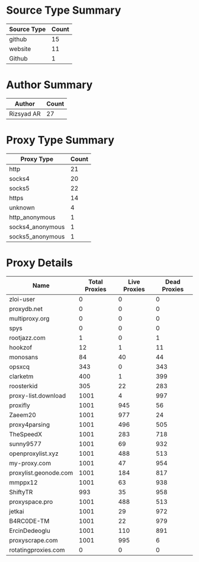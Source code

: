 # Source Type Summary

| Source Type | Count |
|-------------|-------|
| github | 15 |
| website | 11 |
| Github | 1 |


# Author Summary

| Author | Count |
|--------|-------|
| Rizsyad AR | 27 |


# Proxy Type Summary

| Proxy Type | Count |
|------------|-------|
| http | 21 |
| socks4 | 20 |
| socks5 | 22 |
| https | 14 |
| unknown | 4 |
| http_anonymous | 1 |
| socks4_anonymous | 1 |
| socks5_anonymous | 1 |


# Proxy Details

| Name | Total Proxies | Live Proxies | Dead Proxies |
|------|---------------|--------------|---------------|
| zloi-user | 0 | 0 | 0 |
| proxydb.net | 0 | 0 | 0 |
| multiproxy.org | 0 | 0 | 0 |
| spys | 0 | 0 | 0 |
| rootjazz.com | 1 | 0 | 1 |
| hookzof | 12 | 1 | 11 |
| monosans | 84 | 40 | 44 |
| opsxcq | 343 | 0 | 343 |
| clarketm | 400 | 1 | 399 |
| roosterkid | 305 | 22 | 283 |
| proxy-list.download | 1001 | 4 | 997 |
| proxifly | 1001 | 945 | 56 |
| Zaeem20 | 1001 | 977 | 24 |
| proxy4parsing | 1001 | 496 | 505 |
| TheSpeedX | 1001 | 283 | 718 |
| sunny9577 | 1001 | 69 | 932 |
| openproxylist.xyz | 1001 | 488 | 513 |
| my-proxy.com | 1001 | 47 | 954 |
| proxylist.geonode.com | 1001 | 184 | 817 |
| mmppx12 | 1001 | 63 | 938 |
| ShiftyTR | 993 | 35 | 958 |
| proxyspace.pro | 1001 | 488 | 513 |
| jetkai | 1001 | 29 | 972 |
| B4RC0DE-TM | 1001 | 22 | 979 |
| ErcinDedeoglu | 1001 | 110 | 891 |
| proxyscrape.com | 1001 | 995 | 6 |
| rotatingproxies.com | 0 | 0 | 0 |
